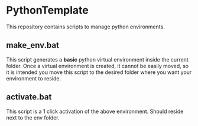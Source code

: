 # PythonTemplate
This repository contains scripts to manage python environments.

## make_env.bat
This script generates a **basic** python virtual environment inside the current folder. Once a virtual environment is created, it cannot be easily moved, so it is intended you move this script to the desired folder where you want your environment to reside.

## activate.bat
This script is a 1 click activation of the above environment. Should reside next to the env folder.